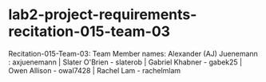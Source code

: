 # lab2-project-requirements-recitation-015-team-03

Recitation-015-Team-03:
Team Member names:
Alexander (AJ) Juenemann : axjuenemann |
Slater O'Brien - slaterob |
Gabriel Khabner - gabek25 |
Owen Allison - owal7428 |
Rachel Lam - rachelmlam

